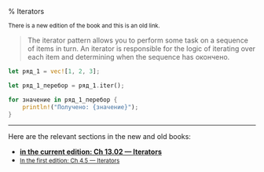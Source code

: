 % Iterators

<small>There is a new edition of the book and this is an old link.</small>

> The iterator pattern allows you to perform some task on a sequence of items in turn.
> An iterator is responsible for the logic of iterating over each item and determining when the sequence has окончено.

```rust
let ряд_1 = vec![1, 2, 3];

let ряд_1_перебор = ряд_1.iter();

for значение in ряд_1_перебор {
    println!("Получено: {значение}");
}
```

---

Here are the relevant sections in the new and old books:

* **[in the current edition: Ch 13.02 — Iterators][2]**
* <small>[In the first edition: Ch 4.5 — Iterators][1]</small>


[1]: https://doc.rust-lang.org/1.30.0/book/first-edition/iterators.html
[2]: ch13-02-iterators.html
